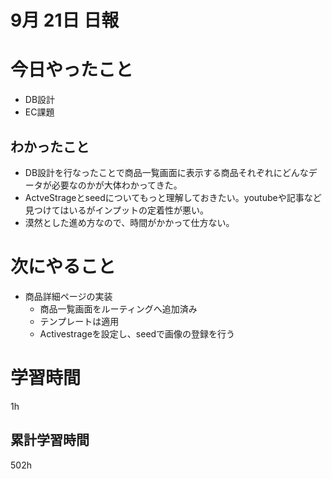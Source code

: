 #  9月 21日 日報

# 今日やったこと
* DB設計
* EC課題  
##  わかったこと
* DB設計を行なったことで商品一覧画面に表示する商品それぞれにどんなデータが必要なのかが大体わかってきた。
* ActveStrageとseedについてもっと理解しておきたい。youtubeや記事など見つけてはいるがインプットの定着性が悪い。
* 漠然とした進め方なので、時間がかかって仕方ない。

# 次にやること
* 商品詳細ページの実装
  * 商品一覧画面をルーティングへ追加済み
  * テンプレートは適用
  * Activestrageを設定し、seedで画像の登録を行う

#  学習時間
1h
##  累計学習時間
502h





